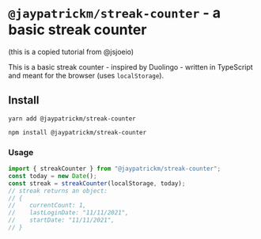# `@jaypatrickm/streak-counter` - a basic streak counter

(this is a copied tutorial from @jsjoeio)

This is a basic streak counter - inspired by Duolingo - written in TypeScript and meant for the browser (uses `localStorage`).

## Install

```shell
yarn add @jaypatrickm/streak-counter
```

```shell
npm install @jaypatrickm/streak-counter
```

### Usage

```typescript
import { streakCounter } from "@jaypatrickm/streak-counter";
const today = new Date();
const streak = streakCounter(localStorage, today);
// streak returns an object:
// {
//    currentCount: 1,
//    lastLoginDate: "11/11/2021",
//    startDate: "11/11/2021",
// }
```